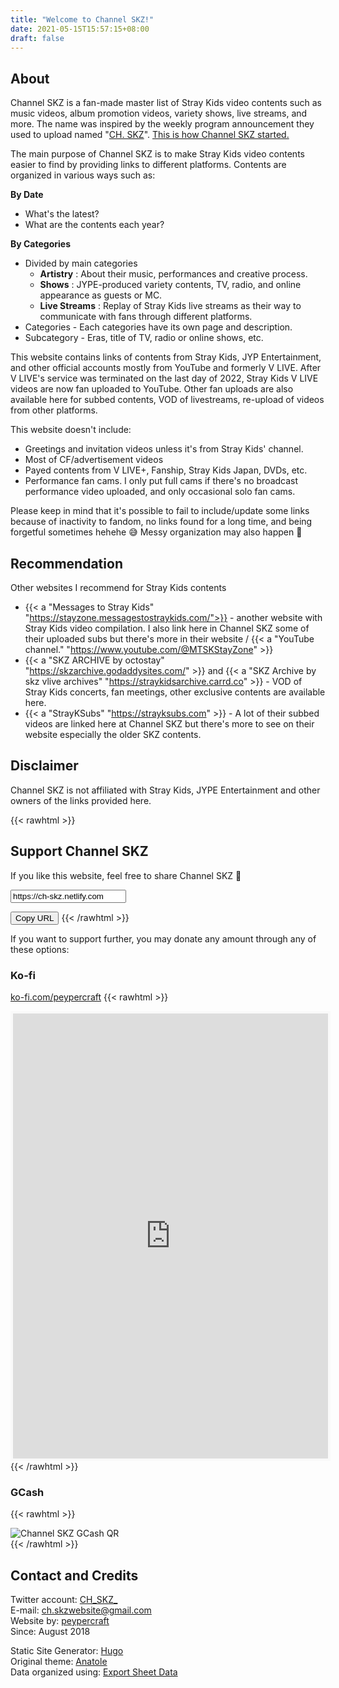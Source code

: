 ```yaml
---
title: "Welcome to Channel SKZ!"
date: 2021-05-15T15:57:15+08:00
draft: false
---
```

## About
Channel SKZ is a fan-made master list of Stray Kids video contents such as music videos, album promotion videos, variety shows, live streams, and more. The name was inspired by the weekly program announcement they used to upload named  "[CH. SKZ](https://twitter.com/Stray_Kids/status/1142734078518558721)". [This is how Channel SKZ started.](/site-update/startline/)

The main purpose of Channel SKZ is to make Stray Kids video contents easier to find by providing links to different platforms. Contents are organized in various ways such as:

**By Date**
* What's the latest?
* What are the contents each year?

**By Categories**
* Divided by main categories
  - **Artistry** : About their music, performances and creative process.
  - **Shows** : JYPE-produced variety contents, TV, radio, and online appearance as guests or MC.
  - **Live Streams** : Replay of Stray Kids live streams as their way to communicate with fans through different platforms.
* Categories - Each categories have its own page and description.
* Subcategory - Eras, title of TV, radio or online shows, etc.

This website contains links of contents from Stray Kids, JYP Entertainment, and other official accounts mostly from YouTube and formerly V LIVE. After V LIVE's service was terminated on the last day of 2022, Stray Kids V LIVE videos are now fan uploaded to YouTube. Other fan uploads are also available here for subbed contents, VOD of livestreams, re-upload of videos from other platforms.

This website doesn't include:
* Greetings and invitation videos unless it's from Stray Kids' channel.
* Most of CF/advertisement videos
* Payed contents from V LIVE+, Fanship, Stray Kids Japan, DVDs, etc.
* Performance fan cams. I only put full cams if there's no broadcast performance video uploaded, and only occasional solo fan cams.

Please keep in mind that it's possible to fail to include/update some links because of inactivity to fandom, no links found for a long time, and being forgetful sometimes hehehe 😅 Messy organization may also happen 😬


## Recommendation
Other websites I recommend for Stray Kids contents
* {{< a "Messages to Stray Kids" "https://stayzone.messagestostraykids.com/">}} - another website with Stray Kids video compilation. I also link here in Channel SKZ some of their uploaded subs but there's more in their website / {{< a "YouTube channel." "https://www.youtube.com/@MTSKStayZone" >}}
* {{< a "SKZ ARCHIVE by octostay" "https://skzarchive.godaddysites.com/" >}}
and {{< a "SKZ Archive by skz vlive archives" "https://straykidsarchive.carrd.co" >}} - VOD of Stray Kids concerts, fan meetings, other exclusive contents are available here.  
* {{< a "StrayKSubs" "https://strayksubs.com" >}} - A lot of their subbed videos are linked here at Channel SKZ but there's more to see on their website especially the older SKZ contents.



## Disclaimer
Channel SKZ is not affiliated with Stray Kids, JYPE Entertainment and other owners of the links provided here.

{{< rawhtml >}}
<h2 id="support">Support Channel SKZ</h2>
<p>If you like this website, feel free to share Channel SKZ 🥰</p>

<input type="text" value="https://ch-skz.netlify.com" id="site-url">

<button onclick="copyText()">Copy URL</button>
{{< /rawhtml >}}

If you want to support further, you may donate any amount through any of these options:
### Ko-fi
[ko-fi.com/peypercraft](https://ko-fi.com/peypercraft)
{{< rawhtml >}}
  <iframe id='kofiframe' src='https://ko-fi.com/peypercraft/?hidefeed=true&widget=true&embed=true&preview=true' style='border:none;width:100%;padding:4px;background:#f9f9f9;' height='712' title='peypercraft'></iframe>
{{< /rawhtml >}}

### GCash
{{< rawhtml >}}
  <div class="md-img">
    <img src="/images/chskzgcash.png" alt="Channel SKZ GCash QR" />
  </div>
{{< /rawhtml >}}

## Contact and Credits
Twitter account: [CH_SKZ_](https://twitter.com/CH_SKZ_) \
E-mail: ch.skzwebsite@gmail.com \
Website by: [peypercraft](https://twitter.com/peypercraft) \
Since: August 2018

Static Site Generator: [Hugo](https://gohugo.io/) \
Original theme: [Anatole](https://themes.gohugo.io/anatole/) \
Data organized using: [Export Sheet Data](https://workspace.google.com/marketplace/app/export_sheet_data/903838927001)
